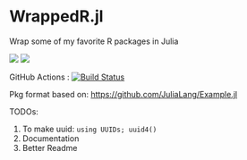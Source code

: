 # WrappedR.jl
Wrap some of my favorite R packages in Julia

[![](https://img.shields.io/badge/docs-stable-blue.svg)](https://azev77.github.io/WrappedR.jl/stable)
[![](https://img.shields.io/badge/docs-dev-blue.svg)](https://azev77.github.io/WrappedR.jl/dev)

GitHub Actions : [![Build Status](https://github.com/azev77/WrappedR.jl/workflows/CI/badge.svg)](https://github.com/azev77/WrappedR.jl/actions?query=workflow%3ACI+branch%3Amaster)

Pkg format based on: https://github.com/JuliaLang/Example.jl

TODOs: 
1. To make uuid: `using UUIDs; uuid4()`
2. Documentation
3. Better Readme
